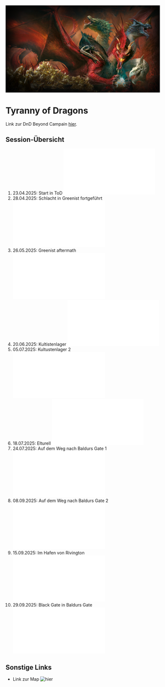 ![TyrannyOfDragons](Bilder/tod_alduin_1080p.png)

# Tyranny of Dragons

Link zur DnD Beyond Campain [hier](https://www.dndbeyond.com/campaigns/6524535).

## Session-Übersicht

1. 23.04.2025: Start in ToD ![Link](Sessions/01_23-04-25.md)
2. 28.04.2025: Schlacht in Greenist fortgeführt ![Link](Sessions/02_28-04-25.md)
3. 26.05.2025: Greenist aftermath ![Link](Sessions/03_26-05-25.md)
4. 20.06.2025: Kultistenlager ![Link](Sessions/04_20-06-25.md)
5. 05.07.2025: Kultustenlager 2 ![Link](Sessions/05_05-07-25.md)
6. 18.07.2025: Elturell ![Link](Sessions/06_18-07-25.md)
7. 24.07.2025: Auf dem Weg nach Baldurs Gate 1 ![Link](Sessions/07_24-07-25.md)
8. 08.09.2025: Auf dem Weg nach Baldurs Gate 2 ![Link](Sessions/08_08-09-25.md)
9. 15.09.2025: Im Hafen von Rivington ![Link](Sessions/09_15-09-25.md)
10. 29.09.2025: Black Gate in Baldurs Gate ![Link](Session/10_29-09-25.md)

## Sonstige Links

- Link zur Map ![hier](https://media.wizards.com/2015/images/dnd/resources/Sword-Coast-Map_HighRes.jpg)
